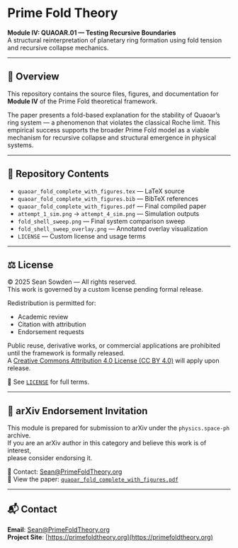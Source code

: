 # Prime Fold Theory

**Module IV: QUAOAR.01 — Testing Recursive Boundaries**  
A structural reinterpretation of planetary ring formation using fold tension and recursive collapse mechanics.

---

## 🧠 Overview

This repository contains the source files, figures, and documentation for **Module IV** of the Prime Fold theoretical framework.

The paper presents a fold-based explanation for the stability of Quaoar’s ring system — a phenomenon that violates the classical Roche limit. This empirical success supports the broader Prime Fold model as a viable mechanism for recursive collapse and structural emergence in physical systems.

---

## 📂 Repository Contents

- `quaoar_fold_complete_with_figures.tex` — LaTeX source
- `quaoar_fold_complete_with_figures.bib` — BibTeX references
- `quaoar_fold_complete_with_figures.pdf` — Final compiled paper
- `attempt_1_sim.png` → `attempt_4_sim.png` — Simulation outputs
- `fold_shell_sweep.png` — Final system comparison sweep
- `fold_shell_sweep_overlay.png` — Annotated overlay visualization
- `LICENSE` — Custom license and usage terms

---

## ⚖️ License

© 2025 Sean Sowden — All rights reserved.  
This work is governed by a custom license pending formal release.

Redistribution is permitted for:
- Academic review  
- Citation with attribution  
- Endorsement requests  

Public reuse, derivative works, or commercial applications are prohibited until the framework is formally released.  
A [Creative Commons Attribution 4.0 License (CC BY 4.0)](https://creativecommons.org/licenses/by/4.0/) will apply upon release.

🔗 See [`LICENSE`](./LICENSE) for full terms.

---

## 📣 arXiv Endorsement Invitation

This module is prepared for submission to arXiv under the `physics.space-ph` archive.  
If you are an arXiv author in this category and believe this work is of interest,  
please consider endorsing it.

📩 Contact: [Sean@PrimeFoldTheory.org](mailto:Sean@PrimeFoldTheory.org)  
📄 View the paper: [`quaoar_fold_complete_with_figures.pdf`](./paper/quaoar_fold_complete_with_figures.pdf)

---

## 📬 Contact

**Email**: [Sean@PrimeFoldTheory.org](mailto:Sean@PrimeFoldTheory.org)  
**Project Site**: [https://primefoldtheory.org](https://primefoldtheory.org)
